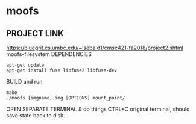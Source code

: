 # moofs
## PROJECT LINK
https://bluegrit.cs.umbc.edu/~lsebald1/cmsc421-fa2018/project2.shtml
moofs-filesystem
DEPENDENCIES
```
apt-get update
apt-get install fuse libfuse2 libfuse-dev
```
BUILD and run
```
make
./moofs [imgname].img [OPTIONS] mount_point/
```
OPEN SEPARATE TERMINAL & do things
CTRL+C original terminal, should save state back to disk.
